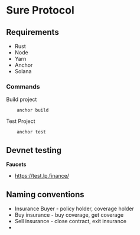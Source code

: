# Sure Protocol

## Requirements

- Rust
- Node
- Yarn
- Anchor
- Solana

### Commands

Build project

```
    anchor build
```

Test Project

```
    anchor test
```

## Devnet testing

**Faucets**

- https://test.lp.finance/

## Naming conventions

- Insurance Buyer - policy holder, coverage holder
- Buy insurance - buy coverage, get coverage
- Sell insurance - close contract, exit insurance
-

